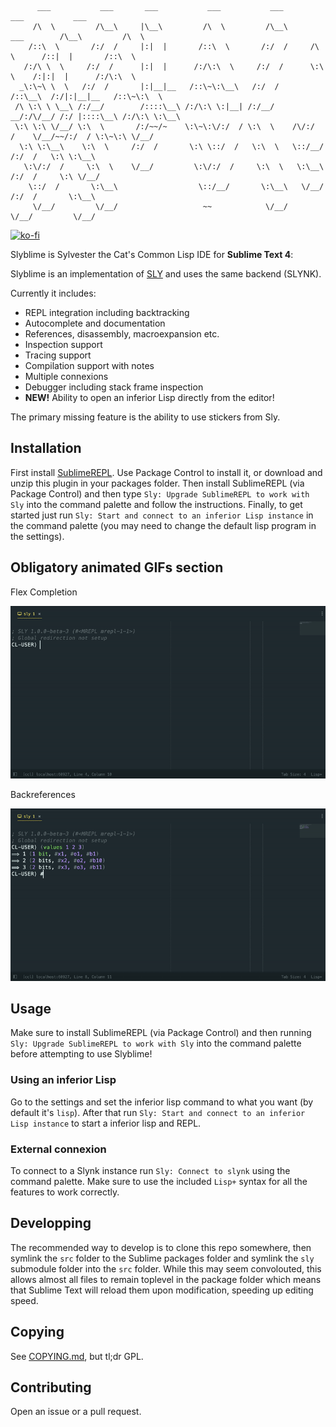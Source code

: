 ```
      ___           ___       ___           ___           ___                   ___           ___     
     /\  \         /\__\     |\__\         /\  \         /\__\      ___        /\__\         /\  \    
    /::\  \       /:/  /     |:|  |       /::\  \       /:/  /     /\  \      /::|  |       /::\  \   
   /:/\ \  \     /:/  /      |:|  |      /:/\:\  \     /:/  /      \:\  \    /:|:|  |      /:/\:\  \  
  _\:\~\ \  \   /:/  /       |:|__|__   /::\~\:\__\   /:/  /       /::\__\  /:/|:|__|__   /::\~\:\  \ 
 /\ \:\ \ \__\ /:/__/        /::::\__\ /:/\:\ \:|__| /:/__/     __/:/\/__/ /:/ |::::\__\ /:/\:\ \:\__\
 \:\ \:\ \/__/ \:\  \       /:/~~/~    \:\~\:\/:/  / \:\  \    /\/:/  /    \/__/~~/:/  / \:\~\:\ \/__/
  \:\ \:\__\    \:\  \     /:/  /       \:\ \::/  /   \:\  \   \::/__/           /:/  /   \:\ \:\__\  
   \:\/:/  /     \:\  \    \/__/         \:\/:/  /     \:\  \   \:\__\          /:/  /     \:\ \/__/  
    \::/  /       \:\__\                  \::/__/       \:\__\   \/__/         /:/  /       \:\__\    
     \/__/         \/__/                   ~~            \/__/                 \/__/         \/__/    

```

[![ko-fi](https://www.ko-fi.com/img/githubbutton_sm.svg)](https://ko-fi.com/U7U11ZLB8)

Slyblime is Sylvester the Cat's Common Lisp IDE for **Sublime Text 4**:

Slyblime is an implementation of [SLY](https://github.com/joaotavora/sly) and uses the same backend (SLYNK). 

Currently it includes:

* REPL integration including backtracking
* Autocomplete and documentation
* References, disassembly, macroexpansion etc.
* Inspection support
* Tracing support
* Compilation support with notes
* Multiple connexions
* Debugger including stack frame inspection
* **NEW!** Ability to open an inferior Lisp directly from the editor!

The primary missing feature is the ability to use stickers from Sly.

## Installation
First install [SublimeREPL](https://github.com/wuub/SublimeREPL).
Use Package Control to install it, or download and unzip this plugin in your packages folder.
Then install SublimeREPL (via Package Control) and then type `Sly: Upgrade SublimeREPL to work with Sly` into the command palette and follow the instructions.
Finally, to get started just run `Sly: Start and connect to an inferior Lisp instance` in the command palette (you may need to change the default lisp program in the settings).

## Obligatory animated GIFs section
Flex Completion

![Flex Completion](./docs/animations/completion.gif)

Backreferences

![Backreferences](./docs/animations/backreference.gif)

## Usage
Make sure to install SublimeREPL (via Package Control) and then running `Sly: Upgrade SublimeREPL to work with Sly` into the command palette before attempting to use Slyblime!

### Using an inferior Lisp

Go to the settings and set the inferior lisp command to what you want (by default it's `lisp`).
After that run `Sly: Start and connect to an inferior Lisp instance` to start a inferior lisp and REPL.

### External connexion
To connect to a Slynk instance run `Sly: Connect to slynk` using the command palette.
Make sure to use the included `Lisp+` syntax for all the features to work correctly.

## Developping

The recommended way to develop is to clone this repo somewhere, then symlink the `src` folder to the Sublime packages folder and symlink the `sly` submodule folder into the `src` folder. While this may seem convolouted, this allows almost all files to remain toplevel in the package folder which means that Sublime Text will reload them upon modification, speeding up editing speed.

## Copying

See [COPYING.md](COPYING.md), but tl;dr GPL.

## Contributing

Open an issue or a pull request.

